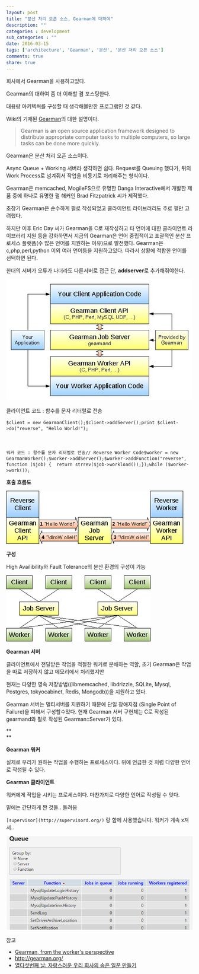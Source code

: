 ```yaml
---
layout: post
title: "분산 처리 오픈 소스, Gearman에 대하여"
description: ""
categories : development
sub_categories : ""
date: 2016-03-15
tags: ['architecture', 'Gearman', '분산', '분산 처리 오픈 소스']
comments: true
share: true
---
```


회사에서 Gearman을 사용하고있다.

Gearman의 대하여 좀 더 이해할 겸 포스팅한다.

대용량 아키텍쳐를 구성할 때 생각해볼만한 프로그램인 것 같다.

  

Wiki의 기재된 [Gearman](https://en.wikipedia.org/wiki/Gearman)의 대한 설명이다.

> Gearman is an open source application framework designed to distribute
appropriate computer tasks to multiple computers, so large tasks can be done
more quickly.

  

Gearman은 분산 처리 오픈 소스이다.

Async Queue + Working 서버라 생각하면 쉽다. Request를 Queuing 했다가, 뒤의 Work Process로 넘겨줘서
작업을 비동기로 처리해주는 형식이다.

  

Gearman은 memcached, MogileFS으로 유명한 Danga Interactive에서 개발한 제품 중에 하나로 유명한 펄 해커인
Brad Fitzpatrick 씨가 제작했다.

초창기 Gearman은 순수하게 펄로 작성되었고 클라이언트 라이브러리도 주로 펄만 고려했다.

하지만 이후 Eric Day 씨가 Gearman을 C로 재작성하고 타 언어에 대한 클라이언트 라이브러리 지원 등을 강화하면서 지금의
Gearman은 언어 중립적이고 포괄적인 분산 프로세스 플랫폼(수 많은 언어를 지원하는 이유)으로 발전했다. Gearman은
c,php,perl,python 이외 여러 언어등을 지원하고있다. 따라서 상황에 적합한 언어를 선택하면 된다.

  

한대의 서버가 오류가 나더라도 다른서버로 접근 단, **addserver**로 추가해줘야한다.

  
  

  

![](/assets/images/posts/526/241A455056E79C500D4F2C.JPEG)

  

클라이언트 코드 : 함수를 문자 리터럴로 전송

    $client = new GearmanClient();$client->addServer();print $client->do("reverse", "Hello World!");

  

    워커 코드 : 함수를 문자 리터럴로 전송// Reverse Worker Code$worker = new GearmanWorker();$worker->addServer();$worker->addFunction("reverse", function ($job) {  return strrev($job->workload());});while ($worker->work());

  

**호출 흐름도**

  

![](/assets/images/posts/526/231DE74C56E79EA42F14B7.PNG)

  

  

**구성**

High Availibility와 Fault Tolerance의 분산 환경의 구성이 가능

  

![](/assets/images/posts/526/21670F4F56E79ED7066E0A.PNG)

  

  

  

  

**Gearman 서버**

클라이언트에서 전달받은 작업을 적절한 워커로 분배하는 역할, 초기 Gearman은 작업을 따로 저장하지 않고 메모리에서 처리했지만

현재는 다양한 영속 저장방법((libmemcached, libdrizzle, SQLite, Mysql, Postgres,
tokyocabinet, Redis, Mongodb))을 지원하고 있다.

Gearman 서버는 멀티서버를 지원하기 때문에 단일 장애지점 (Single Point of Failure)을 피해서 구성할수있다. 현재
Gearman 서버 구현체는 C로 작성된 gearmand와 펄로 작성된 Gearman::Server가 있다.

**  
**

**Gearman 워커**

실제로 우리가 원하는 작업을 수행하는 프로세스이다. 위에 언급한 것 처럼 다양한 언어로 작성될 수 있다.

  

**Gearman 클라이언트**

워커에게 작업을 시키는 프로세스이다. 마찬가지로 다양한 언어로 작성될 수 잇다.

  

  

밑에는 간단하게 짠 것들.. 돌려봄

`[supervisor](http://supervisord.org/)` 랑 함께 사용했습니다. 워커가 게속 x져서..

  

![](/assets/images/posts/526/23098350592B6805039B5D.PNG)

  

  

  

참고

  * [Gearman, from the worker's perspective](http://www.slideshare.net/brianaker/gearmam-from-the-workers-perspective)
  * <http://gearman.org/>
  * [열다섯번째 날: 자랑스러운 우리 회사의 숨은 일꾼 만들기](http://advent.perl.kr/2012/2012-12-15.html)

  

